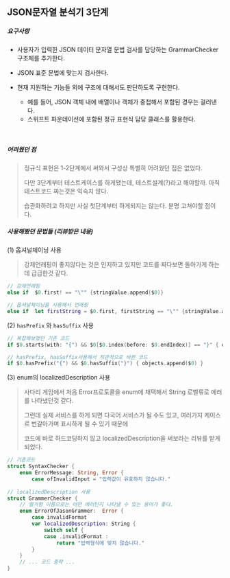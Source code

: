 ## JSON문자열 분석기 3단계



##### 요구사항 

- 사용자가 입력한 JSON 데이터 문자열 문법 검사를 담당하는 GrammarChecker 구조체를 추가한다.

- JSON 표준 문법에 맞는지 검사한다.

- 현재 지원하는 기능들 외에 구조에 대해서도 판단하도록 구현한다.

  - 예를 들어, JSON 객체 내에 배열이나 객체가 중첩해서 포함된 경우는 걸러낸다.
  - 스위프트 파운데이션에 포함된 정규 표현식 담당 클래스를 활용한다.

  ​

##### 어려웠던 점

> 정규식 표현은 1-2단계에서 써와서 구성상 특별히 어려웠던 점은 없었다.
>
> 다만 3단계부터 테스트케이스를 하게됐는데, 테스트설계(?)라고 해야할까. 아직 테스트코드 짜는것은 익숙치 않다.
>
> 습관화하려고 하지만 사실 첫단계부터 하게되지는 않는다. 분명 고쳐야할 점이다.



##### 사용해봤던 문법들 (리뷰받은 내용)

(1) 옵셔널체이닝 사용 

> 강제언래핑이 좋지않다는 것은 인지하고 있지만 코드를 짜다보면 돌아가게 하는데 급급한것 같다.

```swift
// 강제언래핑
else if  $0.first! == "\"" {stringValue.append($0)}

// 옵셔널체이닝을 사용해서 언래핑
else if  let firstString = $0.first, firstString == "\"" {stringValue.append($0)}
```



(2) `hasPrefix` 와 `hasSuffix` 사용 

```swift
// 복잡해보였던 기존 코드
if $0.starts(with: "{") && $0[$0.index(before: $0.endIndex)] == "}" { objects.append($0) }

// hasPrefix, hasSuffix사용해서 직관적으로 바뀐 코드
if $0.hasPrefix("{") && $0.hasSuffix("}") { objects.append($0) }
```



(3) enum의 localizedDescription 사용

> 사다리 게임에서 처음 Error프로토콜을 enum에 채택해서 String 로벨류로 에러를 나타냈던것 같다.
>
> 그런데 실제 서비스를 하게 되면 다국어 서비스가 될 수도 있고, 여러가지 케이스르 번갈아가며 표시하게 될 수 있기 때문에 
>
> 코드에 바로 하드코딩하지 않고 localizedDescription을 써보라는 리뷰를 받게 되었다.

```swift
// 기존코드
struct SyntaxChecker {
    enum ErrorMessage: String, Error {
        case ofInvalidInput = "입력값이 유효하지 않습니다."
      
// localizedDescription 사용
struct GrammerChecker {
  	// 열거형 이름으로는 어떤 에러인지 나타낼 수 있는 용어가 좋다. 
    enum ErrorOfJasonGrammer:  Error {
        case invalidFormat
        var localizedDescription: String {
            switch self {
            case .invalidFormat :
                return "입력형식에 맞지 않습니다."
        }
    }
    // ... 코드 중략 ...
}
```